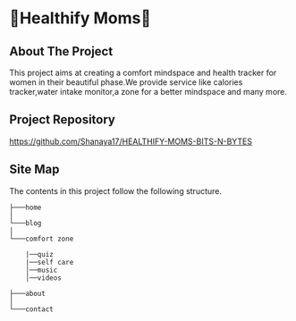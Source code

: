 
# 🌸Healthify Moms🌸

## About The Project

This project aims at creating a comfort mindspace and health tracker for women in their beautiful phase.We provide service like calories tracker,water intake monitor,a zone for a better mindspace and many more.


## Project Repository 

https://github.com/Shanaya17/HEALTHIFY-MOMS-BITS-N-BYTES

## Site Map
The contents in this project follow the following structure.

```
├───home
│
└───blog
│
└───comfort zone

    |──quiz
    |──self care
    │──music
    │──videos

├───about
│
└───contact
```





